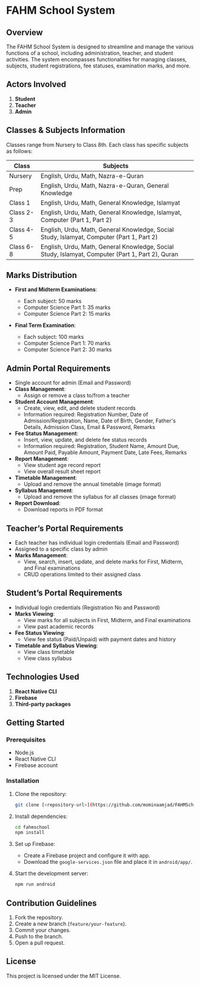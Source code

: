 # FAHM School System

## Overview
The FAHM School System is designed to streamline and manage the various functions of a school, including administration, teacher, and student activities. The system encompasses functionalities for managing classes, subjects, student registrations, fee statuses, examination marks, and more.

## Actors Involved
1. **Student**
2. **Teacher**
3. **Admin**

## Classes & Subjects Information
Classes range from Nursery to Class 8th. Each class has specific subjects as follows:

| Class      | Subjects                                                                                        |
|------------|-------------------------------------------------------------------------------------------------|
| Nursery    | English, Urdu, Math, Nazra-e-Quran                                                              |
| Prep       | English, Urdu, Math, Nazra-e-Quran, General Knowledge                                           |
| Class 1    | English, Urdu, Math, General Knowledge, Islamyat                                                |
| Class 2-3  | English, Urdu, Math, General Knowledge, Islamyat, Computer (Part 1, Part 2)                     |
| Class 4-5  | English, Urdu, Math, General Knowledge, Social Study, Islamyat, Computer (Part 1, Part 2)       |
| Class 6-8  | English, Urdu, Math, General Knowledge, Social Study, Islamyat, Computer (Part 1, Part 2), Quran|

## Marks Distribution
- **First and Midterm Examinations**:
  - Each subject: 50 marks
  - Computer Science Part 1: 35 marks
  - Computer Science Part 2: 15 marks

- **Final Term Examination**:
  - Each subject: 100 marks
  - Computer Science Part 1: 70 marks
  - Computer Science Part 2: 30 marks

## Admin Portal Requirements
- Single account for admin (Email and Password)
- **Class Management**:
  - Assign or remove a class to/from a teacher
- **Student Account Management**:
  - Create, view, edit, and delete student records
  - Information required: Registration Number, Date of Admission/Registration, Name, Date of Birth, Gender, Father's Details, Admission Class, Email & Password, Remarks
- **Fee Status Management**:
  - Insert, view, update, and delete fee status records
  - Information required: Registration, Student Name, Amount Due, Amount Paid, Payable Amount, Payment Date, Late Fees, Remarks
- **Report Management**:
  - View student age record report
  - View overall result sheet report
- **Timetable Management**:
  - Upload and remove the annual timetable (image format)
- **Syllabus Management**:
  - Upload and remove the syllabus for all classes (image format)
- **Report Download**:
  - Download reports in PDF format

## Teacher’s Portal Requirements
- Each teacher has individual login credentials (Email and Password)
- Assigned to a specific class by admin
- **Marks Management**:
  - View, search, insert, update, and delete marks for First, Midterm, and Final examinations
  - CRUD operations limited to their assigned class

## Student’s Portal Requirements
- Individual login credentials (Registration No and Password)
- **Marks Viewing**:
  - View marks for all subjects in First, Midterm, and Final examinations
  - View past academic records
- **Fee Status Viewing**:
  - View fee status (Paid/Unpaid) with payment dates and history
- **Timetable and Syllabus Viewing**:
  - View class timetable
  - View class syllabus

## Technologies Used
1. **React Native CLI**
2. **Firebase**
3. **Third-party packages**

## Getting Started
### Prerequisites
- Node.js
- React Native CLI
- Firebase account

### Installation
1. Clone the repository:
   ```sh
   git clone [<repository-url>](https://github.com/mominaamjad/FAHMSchool.git)
   ```
2. Install dependencies:
   ```sh
   cd fahmschool
   npm install
   ```
3. Set up Firebase:
   - Create a Firebase project and configure it with app.
   - Download the `google-services.json` file and place it in `android/app/`.

4. Start the development server:
   ```sh
   npm run android
   ```

## Contribution Guidelines
1. Fork the repository.
2. Create a new branch (`feature/your-feature`).
3. Commit your changes.
4. Push to the branch.
5. Open a pull request.

## License
This project is licensed under the MIT License.
